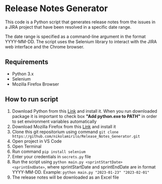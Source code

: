# Release Notes Generator

This code is a Python script that generates release notes from the issues in a JIRA project that
have been resolved in a specific date range.

The date range is specified as a command-line argument in the format YYYY-MM-DD. The script uses the
Selenium library to interact with the JIRA web interface and the Chrome browser.

## Requirements

- Python 3.x
- Selenium
- Mozilla Firefox Browser

## How to run script

1. Download Python from this [Link](https://www.python.org/downloads/) and install it. When you run
   downloaded package it is important to check box **"Add python.exe to PATH"** in order to set
   environment variables automatically
2. Download Mozilla Firefox from this [Link](https://www.mozilla.org/en-US/firefox/new/) and install
   it
3. Clone this git repositorium using command
   `git clone https://github.com/nikolamirilo/Release_Notes_Generator.git`
4. Open project in VS Code
5. Open Terminal
6. Run command `pip install selenium`
7. Enter your credentials in `secrets.py` file
8. Run the script using `python main.py <sprintStartDate> <sprintEndDate>`, where sprintStartDate
   and sprintEndDate are in format YYYY-MM-DD. Example: `python main.py "2023-01-23" "2023-02-01"`
9. The release notes will be downloaded as an Excel file
